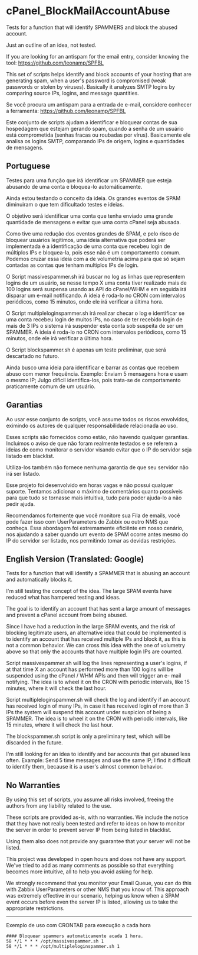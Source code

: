 # cPanel_BlockMailAccountAbuse

Tests for a function that will identify SPAMMERS and block the abused account.

Just an outline of an idea, not tested.

If you are looking for an antispam for the email entry, consider knowing the tool: https://github.com/leonamp/SPFBL

This set of scripts helps identify and block accounts of your hosting that are generating spam, when a user's password is compromised (weak passwords or stolen by viruses). Basically it analyzes SMTP logins by comparing source IPs, logins, and message quantities.


Se você procura um antispam para a entrada de e-mail, considere conhecer a ferramenta: https://github.com/leonamp/SPFBL

Este conjunto de scripts ajudam a identificar e bloquear contas de sua hospedagem que estejam gerando spam, quando a senha de um usuário está comprometida (senhas fracas ou roubadas por vírus). Basicamente ele analisa os logins SMTP, comparando IPs de origem, logins e quantidades de mensagens.




Portuguese
--------------------------------------------------------------------

Testes para uma função que irá identificar um SPAMMER que esteja abusando de uma conta e bloquea-lo automáticamente.

Ainda estou testando o conceito da ideia. Os grandes eventos de SPAM diminuiram o que tem dificultado testes e ideias.


O objetivo será identificar uma conta que tenha enviado uma grande quantidade de mensagens e evitar que uma conta cPanel seja abusada.

Como tive uma redução dos eventos grandes de SPAM, e pelo risco de bloquear usuários legitimos, uma ideia alternativa que poderá ser implementada é a identificação de uma conta que recebeu login de múltiplos IPs e bloquea-la, pois esse não é um comportamento comum. Podemos cruzar essa ideia com a de volumetria acima para que só sejam contadas as contas que tenham multiplos IPs de login.


O Script massivespammer.sh <hour> irá buscar no log as linhas que representem logins de um usuário, se nesse tempo X uma conta tiver realizado mais de 100 logins será suspensa usando as API do cPanel/WHM e em seguida irá disparar um e-mail notificando.
A ideia é roda-lo no CRON com intervalos periódicos, como 15 minutos, onde ele irá verificar a última hora.

O Script multipleloginspammer.sh <hour> irá realizar checar o log e identificar se uma conta recebeu login de muitos IPs, no caso de ter recebido login de mais de 3 IPs o sistema irá suspender esta conta sob suspeita de ser um SPAMMER.
A ideia é roda-lo no CRON com intervalos periódicos, como 15 minutos, onde ele irá verificar a última hora.


O Script blockspammer.sh é apenas um teste preliminar, que será descartado no futuro.


Ainda busco uma ideia para identificar e barrar as contas que recebem abuso com menor frequência.
Exemplo: Enviam 5 mensagens hora e usam o mesmo IP; Julgo dificil identifica-los, pois trata-se de comportamento praticamente comum de um usuário.

Garantias
-----
Ao usar esse conjunto de scripts, você assume todos os riscos envolvidos, eximindo os autores de qualquer responsabilidade relacionada ao uso.

Esses scripts são fornecidos como estão, não havendo qualquer garantias. 
Incluimos o aviso de que não foram realmente testados e se referem a ideias de como monitorar o servidor visando evitar que o IP do servidor seja listado em blacklist.

Utiliza-los também não fornece nenhuma garantia de que seu servidor não irá ser listado.

Esse projeto foi desenvolvido em horas vagas e não possui qualquer suporte.
Tentamos adicionar o máximo de comentários quanto possíveis para que tudo se tornasse mais intuitiva, tudo para poder ajuda-lo a não pedir ajuda.


Recomendamos fortemente que você monitore sua Fila de emails, você pode fazer isso com UserParameters do Zabbix ou outro NMS que conheça. Essa abordagem foi extremamente eficiênte em nosso cenário, nos ajudando a saber quando um evento de SPAM ocorre antes mesmo do IP do servidor ser listado, nos permitindo tomar as devidas restrições.


English Version (Translated: Google)
----------

Tests for a function that will identify a SPAMMER that is abusing an account and automatically blocks it.

I'm still testing the concept of the idea. The large SPAM events have reduced what has hampered testing and ideas.


The goal is to identify an account that has sent a large amount of messages and prevent a cPanel account from being abused.

Since I have had a reduction in the large SPAM events, and the risk of blocking legitimate users, an alternative idea that could be implemented is to identify an account that has received multiple IPs and block it, as this is not a common behavior. We can cross this idea with the one of volumetry above so that only the accounts that have multiple login IPs are counted.


Script massivespammer.sh <hour> will log the lines representing a user's logins, if at that time X an account has performed more than 100 logins will be suspended using the cPanel / WHM APIs and then will trigger an e- mail notifying.
The idea is to wheel it on the CRON with periodic intervals, like 15 minutes, where it will check the last hour.

Script multipleloginspammer.sh <hour> will check the log and identify if an account has received login of many IPs, in case it has received login of more than 3 IPs the system will suspend this account under suspicion of being a SPAMMER.
The idea is to wheel it on the CRON with periodic intervals, like 15 minutes, where it will check the last hour.


The blockspammer.sh script is only a preliminary test, which will be discarded in the future.


I'm still looking for an idea to identify and bar accounts that get abused less often.
Example: Send 5 time messages and use the same IP; I find it difficult to identify them, because it is a user's almost common behavior.

No Warranties
--------
By using this set of scripts, you assume all risks involved, freeing the authors from any liability related to the use.

These scripts are provided as-is, with no warranties.
We include the notice that they have not really been tested and refer to ideas on how to monitor the server in order to prevent server IP from being listed in blacklist.

Using them also does not provide any guarantee that your server will not be listed.

This project was developed in open hours and does not have any support.
We've tried to add as many comments as possible so that everything becomes more intuitive, all to help you avoid asking for help.


We strongly recommend that you monitor your Email Queue, you can do this with Zabbix UserParameters or other NMS that you know of. This approach was extremely effective in our scenario, helping us know when a SPAM event occurs before even the server IP is listed, allowing us to take the appropriate restrictions.





-------------------
Exemplo de uso com CRONTAB para execução a cada hora
```
#### Bloquear spammers automaticamente acada 1 hora.
58 */1 * * * /opt/massivespammer.sh 1
58 */1 * * * /opt/multipleloginspammer.sh 1
```
